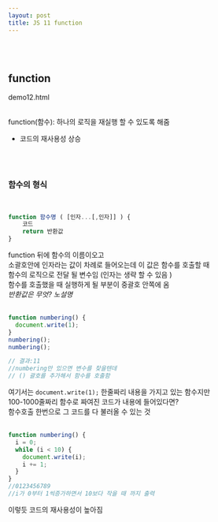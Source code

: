 ```yaml
---
layout: post
title: JS 11 function
---
```


<br><br>

## function

demo12.html
<br><br>

function(함수): 하나의 로직을 재실행 할 수 있도록 해줌<br>

- 코드의 재사용성 상승

<br><br>

### 함수의 형식

<br>

```javascript
function 함수명 ( [인자...[,인자]] ) {
    코드
    return 반환값
}
```

function 뒤에 함수의 이름이오고<br>
소괄호안에 인자라는 값이 차례로 들어오는데 이 값은 함수를 호출할 때<br>
함수의 로직으로 전달 될 변수임 (인자는 생략 할 수 있음 )<br>
함수를 호출했을 때 실행하게 될 부분이 중괄호 안쪽에 옴<br>
_반환값은 무엇? 노설명_<br>
<br>

```javascript
function numbering() {
  document.write(1);
}
numbering();
numbering();

// 결과:11
//numbering만 있으면 변수를 찾을텐데
// () 괄호를 추가해서 함수를 호출함
```

여기서는 `document.write(1);` 한줄짜리 내용을 가지고 있는 함수지만<br>
100-1000줄짜리 함수로 짜여진 코드가 내용에 들어있다면?<br>
함수호출 한번으로 그 코드를 다 불러올 수 있는 것
<br><br>

```javascript
function numbering() {
  i = 0;
  while (i < 10) {
    document.write(i);
    i += 1;
  }
}
//0123456789
//i가 0부터 1씩증가하면서 10보다 작을 때 까지 출력
```

이렇듯 코드의 재사용성이 높아짐
